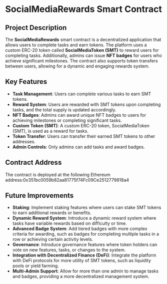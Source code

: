 # SocialMediaRewards Smart Contract

## Project Description
The **SocialMediaRewards** smart contract is a decentralized application that allows users to complete tasks and earn tokens. The platform uses a custom ERC-20 token called **SocialMediaToken (SMT)** to reward users for completing tasks. Additionally, admins can issue **NFT badges** for users who achieve significant milestones. The contract also supports token transfers between users, allowing for a dynamic and engaging rewards system.

## Key Features
- **Task Management**: Users can complete various tasks to earn SMT tokens.
- **Reward System**: Users are rewarded with SMT tokens upon completing tasks, and the total supply is updated accordingly.
- **NFT Badges**: Admins can award unique NFT badges to users for achieving milestones or completing significant tasks.
- **Custom Token (SMT)**: A custom ERC-20 token, SocialMediaToken (SMT), is used as a reward for tasks.
- **Token Transfer**: Users can transfer their earned SMT tokens to other addresses.
- **Admin Controls**: Only admins can add tasks and award badges.

## Contract Address
The contract is deployed at the following Ethereum address:0x351bc0059b82aa81775f74Fc09Ce2512779818a4

## Future Improvements
- **Staking**: Implement staking features where users can stake SMT tokens to earn additional rewards or benefits.
- **Dynamic Reward System**: Introduce a dynamic reward system where tasks have variable rewards based on difficulty or time.
- **Advanced Badge System**: Add tiered badges with more complex criteria for awarding, such as badges for completing multiple tasks in a row or achieving certain activity levels.
- **Governance**: Introduce governance features where token holders can vote on new features, tasks, or changes to the system.
- **Integration with Decentralized Finance (DeFi)**: Integrate the platform with DeFi protocols for more utility of SMT tokens, such as liquidity pools or yield farming.
- **Multi-Admin Support**: Allow for more than one admin to manage tasks and badges, providing a more decentralized management system.